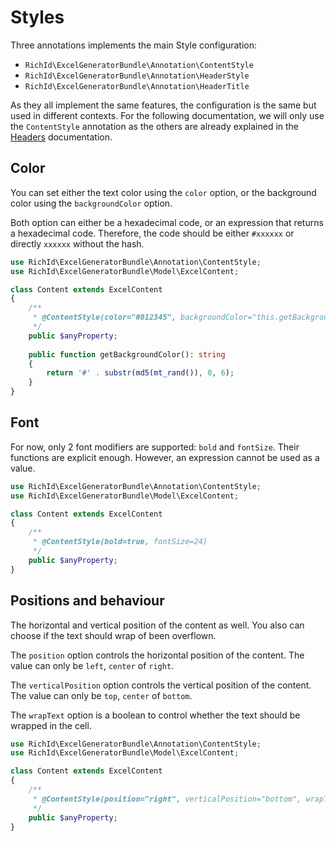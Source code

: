 # Styles

Three annotations implements the main Style configuration:

- `RichId\ExcelGeneratorBundle\Annotation\ContentStyle`
- `RichId\ExcelGeneratorBundle\Annotation\HeaderStyle`
- `RichId\ExcelGeneratorBundle\Annotation\HeaderTitle`

As they all implement the same features, the configuration is the same but used in different contexts. For the
following documentation, we will only use the `ContentStyle` annotation as the others are already explained in the
[Headers](Headers.md) documentation.


## Color

You can set either the text color using the `color` option, or the background color using the `backgroundColor` option.

Both option can either be a hexadecimal code, or an expression that returns a hexadecimal code. Therefore, the code should be either `#xxxxxx` or directly `xxxxxx` without the hash.

```php
use RichId\ExcelGeneratorBundle\Annotation\ContentStyle;
use RichId\ExcelGeneratorBundle\Model\ExcelContent;

class Content extends ExcelContent
{
    /**
     * @ContentStyle(color="#012345", backgroundColor="this.getBackgroundColor()")
     */
    public $anyProperty;
    
    public function getBackgroundColor(): string
    {
        return '#' . substr(md5(mt_rand()), 0, 6);
    }
}
```


## Font

For now, only 2 font modifiers are supported: `bold` and `fontSize`. Their functions are explicit enough. However, an expression cannot be used as a value.

```php
use RichId\ExcelGeneratorBundle\Annotation\ContentStyle;
use RichId\ExcelGeneratorBundle\Model\ExcelContent;

class Content extends ExcelContent
{
    /**
     * @ContentStyle(bold=true, fontSize=24)
     */
    public $anyProperty;
}
```


## Positions and behaviour

The horizontal and vertical position of the content as well. You also can choose if the text should wrap of been overflown.

The `position` option controls the horizontal position of the content. The value can only be `left`, `center` of `right`.

The `verticalPosition` option controls the vertical position of the content. The value can only be `top`, `center` of `bottom`.

The `wrapText` option is a boolean to control whether the text should be wrapped in the cell.

```php
use RichId\ExcelGeneratorBundle\Annotation\ContentStyle;
use RichId\ExcelGeneratorBundle\Model\ExcelContent;

class Content extends ExcelContent
{
    /**
     * @ContentStyle(position="right", verticalPosition="bottom", wrapText=true)
     */
    public $anyProperty;
}
```
